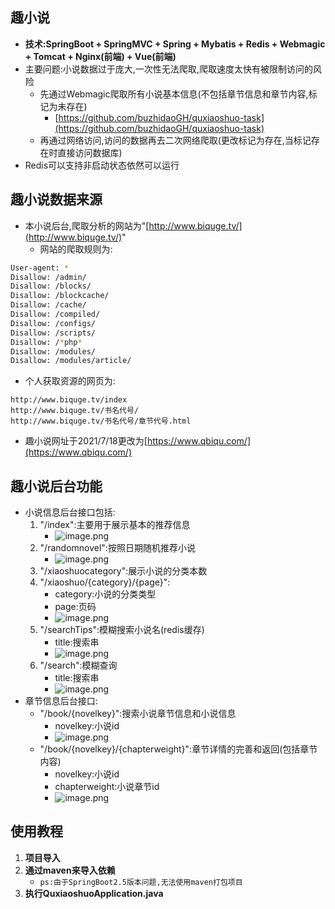 ## 趣小说


- **技术:SpringBoot + SpringMVC + Spring + Mybatis + Redis + Webmagic + Tomcat + Nginx(前端) + Vue(前端)**
- 主要问题:小说数据过于庞大,一次性无法爬取,爬取速度太快有被限制访问的风险
   - 先通过Webmagic爬取所有小说基本信息(不包括章节信息和章节内容,标记为未存在)
      - [https://github.com/buzhidaoGH/quxiaoshuo-task](https://github.com/buzhidaoGH/quxiaoshuo-task)
   - 再通过网络访问,访问的数据再去二次网络爬取(更改标记为存在,当标记存在时直接访问数据库)
- Redis可以支持非启动状态依然可以运行



## 趣小说数据来源


- 本小说后台,爬取分析的网站为"[http://www.biquge.tv/](http://www.biquge.tv/)"
   - 网站的爬取规则为:
```bash
User-agent: *
Disallow: /admin/
Disallow: /blocks/
Disallow: /blockcache/
Disallow: /cache/
Disallow: /compiled/
Disallow: /configs/
Disallow: /scripts/
Disallow: /*php*
Disallow: /modules/
Disallow: /modules/article/
```

   - 个人获取资源的网页为:
```
http://www.biquge.tv/index
http://www.biquge.tv/书名代号/
http://www.biquge.tv/书名代号/章节代号.html
```

- 趣小说网址于2021/7/18更改为[https://www.qbiqu.com/](https://www.qbiqu.com/)



## 趣小说后台功能


- 小说信息后台接口包括:
   1. "/index":主要用于展示基本的推荐信息
      - ![image.png](https://cdn.nlark.com/yuque/0/2021/png/21696663/1626698077220-b27f39c3-2253-4384-bd03-300bb7c2645e.png#align=left&display=inline&height=257&margin=%5Bobject%20Object%5D&name=image.png&originHeight=513&originWidth=626&size=29752&status=done&style=none&width=313)
   2. "/randomnovel":按照日期随机推荐小说
      - ![image.png](https://cdn.nlark.com/yuque/0/2021/png/21696663/1626698162035-fc12cc50-20ad-4203-9fe6-b42d1ba0666d.png#align=left&display=inline&height=205&margin=%5Bobject%20Object%5D&name=image.png&originHeight=409&originWidth=643&size=26857&status=done&style=none&width=322)
   3. "/xiaoshuocategory":展示小说的分类本数
   3. "/xiaoshuo/{category}/{page}":
      - category:小说的分类类型
      - page:页码
      - ![image.png](https://cdn.nlark.com/yuque/0/2021/png/21696663/1626698226314-aab2f757-fcec-46f3-a7f4-689ab3419131.png#align=left&display=inline&height=184&margin=%5Bobject%20Object%5D&name=image.png&originHeight=367&originWidth=614&size=26098&status=done&style=none&width=307)
   5. "/searchTips":模糊搜索小说名(redis缓存)
      - title:搜索串
      - ![image.png](https://cdn.nlark.com/yuque/0/2021/png/21696663/1626698312451-72a4210b-fa89-4a8c-b171-feaf96ffd690.png#align=left&display=inline&height=187&margin=%5Bobject%20Object%5D&name=image.png&originHeight=374&originWidth=446&size=20152&status=done&style=none&width=223)
   6. "/search":模糊查询
      - title:搜索串
      - ![image.png](https://cdn.nlark.com/yuque/0/2021/png/21696663/1626698359641-c43a1c3c-1060-49a9-8d17-56659b96066c.png#align=left&display=inline&height=183&margin=%5Bobject%20Object%5D&name=image.png&originHeight=365&originWidth=630&size=27132&status=done&style=none&width=315)
- 章节信息后台接口:
   + "/book/{novelkey}":搜索小说章节信息和小说信息
      - novelkey:小说id
      - ![image.png](https://cdn.nlark.com/yuque/0/2021/png/21696663/1626698420674-df93fd59-cf02-417f-b3c3-4f9b40288ab1.png#align=left&display=inline&height=218&margin=%5Bobject%20Object%5D&name=image.png&originHeight=435&originWidth=445&size=26395&status=done&style=none&width=223)
   + "/book/{novelkey}/{chapterweight}":章节详情的完善和返回(包括章节内容)
      - novelkey:小说id
      - chapterweight:小说章节id
      - ![image.png](https://cdn.nlark.com/yuque/0/2021/png/21696663/1626698466773-9daf07ba-ad41-4294-8f25-984017b8393b.png#align=left&display=inline&height=319&margin=%5Bobject%20Object%5D&name=image.png&originHeight=637&originWidth=428&size=55502&status=done&style=none&width=214)



## 使用教程


1. **项目导入**
1. **通过maven来导入依赖**
   - `ps:由于SpringBoot2.5版本问题,无法使用maven打包项目` 
3. **执行QuxiaoshuoApplication.java**
